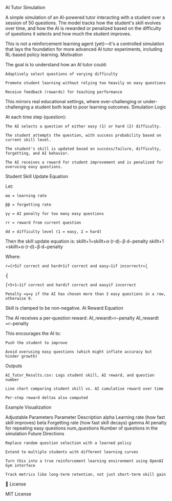 
AI Tutor Simulation

A simple simulation of an AI-powered tutor interacting with a student over a session of 50 questions. The model tracks how the student's skill evolves over time, and how the AI is rewarded or penalized based on the difficulty of questions it selects and how much the student improves.

This is not a reinforcement learning agent (yet)—it's a controlled simulation that lays the foundation for more advanced AI tutor experiments, including RL-based policy learning.
Motivation

The goal is to understand how an AI tutor could:

    Adaptively select questions of varying difficulty

    Promote student learning without relying too heavily on easy questions

    Receive feedback (rewards) for teaching performance

This mirrors real educational settings, where over-challenging or under-challenging a student both lead to poor learning outcomes.
Simulation Logic

At each time step (question):

    The AI selects a question of either easy (1) or hard (2) difficulty.

    The student attempts the question, with success probability based on current skill level.

    The student's skill is updated based on success/failure, difficulty, forgetting, and AI behavior.

    The AI receives a reward for student improvement and is penalized for overusing easy questions.
Student Skill Update Equation

Let:

    αα = learning rate

    ββ = forgetting rate

    γγ = AI penalty for too many easy questions

    rr = reward from current question

    dd = difficulty level (1 = easy, 2 = hard)

Then the skill update equation is:
skillt+1=skillt+α⋅(r⋅d)−β⋅d−penalty
skillt+1​=skillt​+α⋅(r⋅d)−β⋅d−penalty

Where:

    r={+5if correct and hard+1if correct and easy−1if incorrectr=⎩

⎨

    ⎧​+5+1−1​if correct and hardif correct and easyif incorrect​

    Penalty =γ=γ if the AI has chosen more than 3 easy questions in a row, otherwise 0.

Skill is clamped to be non-negative.
AI Reward Equation

The AI receives a per-question reward:
AI_rewardt=r−penalty
AI_rewardt​=r−penalty

This encourages the AI to:

    Push the student to improve

    Avoid overusing easy questions (which might inflate accuracy but hinder growth)

Outputs

    AI_Tutor_Results.csv: Logs student skill, AI reward, and question number

    Line chart comparing student skill vs. AI cumulative reward over time

    Per-step reward deltas also computed

Example Visualization

Adjustable Parameters
Parameter	Description
alpha	Learning rate (how fast skill improves)
beta	Forgetting rate (how fast skill decays)
gamma	AI penalty for repeating easy questions
num_questions	Number of questions in the simulation
Future Directions

    Replace random question selection with a learned policy

    Extend to multiple students with different learning curves

    Turn this into a true reinforcement learning environment using OpenAI Gym interface

    Track metrics like long-term retention, not just short-term skill gain

📜 License

MIT License
